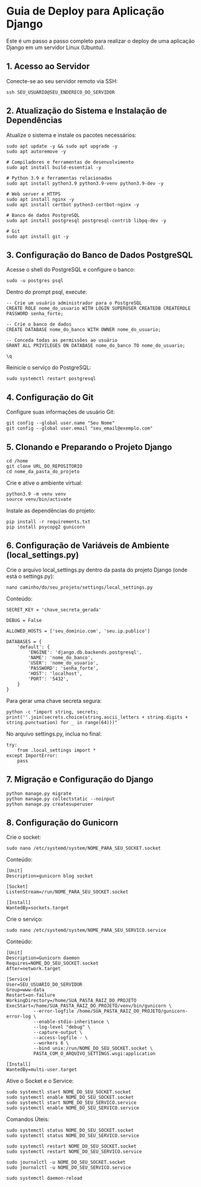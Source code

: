 # Guia de Deploy para Aplicação Django
Este é um passo a passo completo para realizar o deploy de uma aplicação Django em um servidor Linux (Ubuntu).

## 1. Acesso ao Servidor
Conecte-se ao seu servidor remoto via SSH:
```
ssh SEU_USUARIO@SEU_ENDERECO_DO_SERVIDOR
```

## 2. Atualização do Sistema e Instalação de Dependências
Atualize o sistema e instale os pacotes necessários:
```
sudo apt update -y && sudo apt upgrade -y
sudo apt autoremove -y

# Compiladores e ferramentas de desenvolvimento
sudo apt install build-essential -y

# Python 3.9 e ferramentas relacionadas
sudo apt install python3.9 python3.9-venv python3.9-dev -y

# Web server e HTTPS
sudo apt install nginx -y
sudo apt install certbot python3-certbot-nginx -y

# Banco de dados PostgreSQL
sudo apt install postgresql postgresql-contrib libpq-dev -y

# Git
sudo apt install git -y
```

## 3. Configuração do Banco de Dados PostgreSQL
Acesse o shell do PostgreSQL e configure o banco:
```
sudo -u postgres psql
```
Dentro do prompt psql, execute:
```
-- Crie um usuário administrador para o PostgreSQL
CREATE ROLE nome_do_usuario WITH LOGIN SUPERUSER CREATEDB CREATEROLE PASSWORD senha_forte;

-- Crie o banco de dados
CREATE DATABASE nome_do_banco WITH OWNER nome_do_usuario;

-- Conceda todas as permissões ao usuário
GRANT ALL PRIVILEGES ON DATABASE nome_do_banco TO nome_do_usuario;

\q
```
Reinicie o serviço do PostgreSQL:
```
sudo systemctl restart postgresql
```

## 4. Configuração do Git
Configure suas informações de usuário Git:
```
git config --global user.name "Seu Nome"
git config --global user.email "seu_email@exemplo.com"
```

## 5. Clonando e Preparando o Projeto Django
```
cd /home
git clone URL_DO_REPOSITORIO
cd nome_da_pasta_do_projeto
```
Crie e ative o ambiente virtual:
```
python3.9 -m venv venv
source venv/bin/activate
```
Instale as dependências do projeto:
```
pip install -r requirements.txt
pip install psycopg2 gunicorn
```

## 6. Configuração de Variáveis de Ambiente (local_settings.py)
Crie o arquivo local_settings.py dentro da pasta do projeto Django (onde está o settings.py):
```
nano caminho/do/seu_projeto/settings/local_settings.py
```
Conteúdo:
```
SECRET_KEY = 'chave_secreta_gerada'

DEBUG = False

ALLOWED_HOSTS = ['seu_dominio.com', 'seu.ip.publico']

DATABASES = {
    'default': {
        'ENGINE': 'django.db.backends.postgresql',
        'NAME': 'nome_do_banco',
        'USER': 'nome_do_usuario',
        'PASSWORD': 'senha_forte',
        'HOST': 'localhost',
        'PORT': '5432',
    }
}
```
Para gerar uma chave secreta segura:
```
python -c "import string, secrets; print(''.join(secrets.choice(string.ascii_letters + string.digits + string.punctuation) for _ in range(64)))"
```
No arquivo settings.py, inclua no final:
```
try:
    from .local_settings import *
except ImportError:
    pass
```

## 7. Migração e Configuração do Django
```
python manage.py migrate
python manage.py collectstatic --noinput
python manage.py createsuperuser
```

## 8. Configuração do Gunicorn
Crie o socket:
```
sudo nano /etc/systemd/system/NOME_PARA_SEU_SOCKET.socket
```
Conteúdo:
```
[Unit]
Description=gunicorn blog socket

[Socket]
ListenStream=/run/NOME_PARA_SEU_SOCKET.socket

[Install]
WantedBy=sockets.target
```
Crie o serviço:
```
sudo nano /etc/systemd/system/NOME_PARA_SEU_SERVICO.service
```
Conteúdo:
```
[Unit]
Description=Gunicorn daemon
Requires=NOME_DO_SEU_SOCKET.socket
After=network.target

[Service]
User=SEU_USUARIO_DO_SERVIDOR
Group=www-data
Restart=on-failure
WorkingDirectory=/home/SUA_PASTA_RAIZ_DO_PROJETO
ExecStart=/home/SUA_PASTA_RAIZ_DO_PROJETO/venv/bin/gunicorn \
          --error-logfile /home/SUA_PASTA_RAIZ_DO_PROJETO/gunicorn-error-log \
          --enable-stdio-inheritance \
          --log-level "debug" \
          --capture-output \
          --access-logfile - \
          --workers 6 \
          --bind unix:/run/NOME_DO_SEU_SOCKET.socket \
          PASTA_COM_O_ARQUIVO_SETTINGS.wsgi:application

[Install]
WantedBy=multi-user.target
```
Ative o Socket e o Service:
```
sudo systemctl start NOME_DO_SEU_SOCKET.socket
sudo systemctl enable NOME_DO_SEU_SOCKET.socket
sudo systemctl start NOME_DO_SEU_SERVICO.service
sudo systemctl enable NOME_DO_SEU_SERVICO.service
```
Comandos Úteis:
```
sudo systemctl status NOME_DO_SEU_SOCKET.socket
sudo systemctl status NOME_DO_SEU_SERVICO.service

sudo systemctl restart NOME_DO_SEU_SOCKET.socket
sudo systemctl restart NOME_DO_SEU_SERVICO.service

sudo journalctl -u NOME_DO_SEU_SOCKET.socket
sudo journalctl -u NOME_DO_SEU_SERVICO.service

sudo systemctl daemon-reload
```

